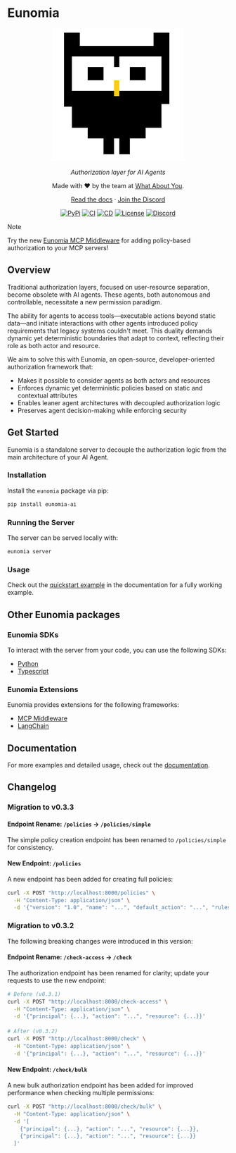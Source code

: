 # Eunomia

<div align="center" style="margin-bottom: 1em;">

<picture>
  <source media="(prefers-color-scheme: dark)" srcset="./docs/assets/logo-owl-dark.png">
  <img alt="Eunomia Logo" src="./docs/assets/logo-owl.png" width=300>
</picture>

_Authorization layer for AI Agents_

Made with ❤ by the team at [What About You][whataboutyou-website].

[Read the docs][docs] · [Join the Discord][discord]

[![PyPi][pypi-badge]][pypi]
[![CI][ci-badge]][ci]
[![CD][cd-badge]][cd]
[![License][license-badge]][license]
[![Discord][discord-badge]][discord]

</div>

> [!NOTE]
> Try the new [Eunomia MCP Middleware][extension-mcp-github] for adding policy-based authorization to your MCP servers!

## Overview

Traditional authorization layers, focused on user-resource separation, become obsolete with AI agents. These agents, both autonomous and controllable, necessitate a new permission paradigm.

The ability for agents to access tools—executable actions beyond static data—and initiate interactions with other agents introduced policy requirements that legacy systems couldn't meet. This duality demands dynamic yet deterministic boundaries that adapt to context, reflecting their role as both actor and resource.

We aim to solve this with Eunomia, an open-source, developer-oriented authorization framework that:

- Makes it possible to consider agents as both actors and resources
- Enforces dynamic yet deterministic policies based on static and contextual attributes
- Enables leaner agent architectures with decoupled authorization logic
- Preserves agent decision-making while enforcing security

## Get Started

Eunomia is a standalone server to decouple the authorization logic from the main architecture of your AI Agent.

### Installation

Install the `eunomia` package via pip:

```bash
pip install eunomia-ai
```

### Running the Server

The server can be served locally with:

```bash
eunomia server
```

### Usage

Check out the [quickstart example][docs-quickstart] in the documentation for a fully working example.

## Other Eunomia packages

### Eunomia SDKs

To interact with the server from your code, you can use the following SDKs:

- [Python][sdk-python-github]
- [Typescript][sdk-typescript-github]

### Eunomia Extensions

Eunomia provides extensions for the following frameworks:

- [MCP Middleware][extension-mcp-github]
- [LangChain][extension-langchain-github]

## Documentation

For more examples and detailed usage, check out the [documentation][docs].

## Changelog

### Migration to v0.3.3

#### Endpoint Rename: `/policies` → `/policies/simple`

The simple policy creation endpoint has been renamed to `/policies/simple` for consistency.

#### New Endpoint: `/policies`

A new endpoint has been added for creating full policies:

```bash
curl -X POST "http://localhost:8000/policies" \
  -H "Content-Type: application/json" \
  -d '{"version": "1.0", "name": "...", "default_action": "...", "rules": []}'
```

### Migration to v0.3.2

The following breaking changes were introduced in this version:

#### Endpoint Rename: `/check-access` → `/check`

The authorization endpoint has been renamed for clarity; update your requests to use the new endpoint:

```bash
# Before (v0.3.1)
curl -X POST "http://localhost:8000/check-access" \
  -H "Content-Type: application/json" \
  -d '{"principal": {...}, "action": "...", "resource": {...}}'

# After (v0.3.2)
curl -X POST "http://localhost:8000/check" \
  -H "Content-Type: application/json" \
  -d '{"principal": {...}, "action": "...", "resource": {...}}'
```

#### New Endpoint: `/check/bulk`

A new bulk authorization endpoint has been added for improved performance when checking multiple permissions:

```bash
curl -X POST "http://localhost:8000/check/bulk" \
  -H "Content-Type: application/json" \
  -d '[
    {"principal": {...}, "action": "...", "resource": {...}},
    {"principal": {...}, "action": "...", "resource": {...}}
  ]'
```

[whataboutyou-website]: https://whataboutyou.ai
[docs]: https://whataboutyou-ai.github.io/eunomia/
[docs-quickstart]: https://whataboutyou-ai.github.io/eunomia/get_started/quickstart/
[sdk-python-github]: https://github.com/whataboutyou-ai/eunomia/tree/main/pkgs/sdks/python
[extension-mcp-github]: https://github.com/whataboutyou-ai/eunomia/tree/main/pkgs/extensions/mcp
[extension-langchain-github]: https://github.com/whataboutyou-ai/eunomia/tree/main/pkgs/extensions/langchain
[sdk-typescript-github]: https://github.com/whataboutyou-ai/eunomia/tree/main/pkgs/sdks/typescript
[pypi]: https://pypi.python.org/pypi/eunomia-ai
[pypi-badge]: https://img.shields.io/pypi/v/eunomia-ai.svg
[ci]: https://github.com/whataboutyou-ai/eunomia/actions/workflows/ci.yml
[ci-badge]: https://github.com/whataboutyou-ai/eunomia/actions/workflows/ci.yml/badge.svg
[cd]: https://github.com/whataboutyou-ai/eunomia/actions/workflows/cd.yml
[cd-badge]: https://github.com/whataboutyou-ai/eunomia/actions/workflows/cd.yml/badge.svg
[license]: https://github.com/whataboutyou-ai/eunomia/blob/main/LICENSE
[license-badge]: https://img.shields.io/github/license/whataboutyou-ai/eunomia.svg?v
[discord]: https://discord.gg/TyhGZtzg3G
[discord-badge]: https://dcbadge.vercel.app/api/server/TyhGZtzg3G?style=flat&theme=default-inverted
